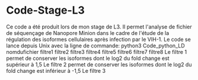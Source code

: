 # Code-Stage-L3

Ce code a été produit lors de mon stage de L3. Il permet l'analyse de fichier de séquençage de Nanopore Minion dans le cadre de l'étude de la régulation des isoformes cellulaires après infection par le VIH-1. 
Le code se lance depuis Unix avec la ligne de commande: python3 Code_python_LD nomdufichier filtre1 filtre2 filtre3 filtre4 filtre5 filtre6 filtre7 filtre8
Le filtre 1 permet de conserver les isoformes dont le log2 du fold change est supérieur à 1,5
Le filtre 2 permet de conserver les isoformes dont le log2 du fold change est inférieur à -1,5
Le filtre 3 
